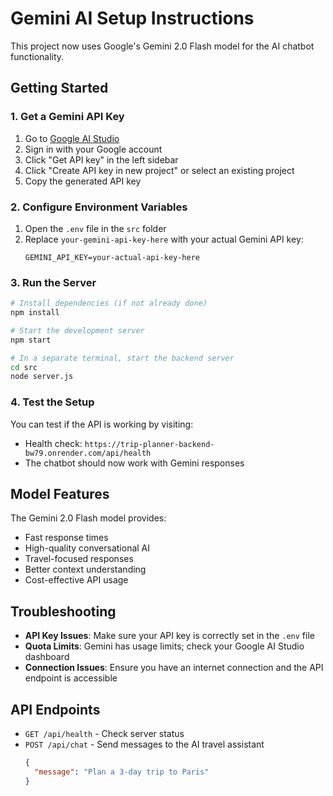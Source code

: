 # Gemini AI Setup Instructions

This project now uses Google's Gemini 2.0 Flash model for the AI chatbot functionality.

## Getting Started

### 1. Get a Gemini API Key

1. Go to [Google AI Studio](https://aistudio.google.com/)
2. Sign in with your Google account
3. Click "Get API key" in the left sidebar
4. Click "Create API key in new project" or select an existing project
5. Copy the generated API key

### 2. Configure Environment Variables

1. Open the `.env` file in the `src` folder
2. Replace `your-gemini-api-key-here` with your actual Gemini API key:
   ```
   GEMINI_API_KEY=your-actual-api-key-here
   ```

### 3. Run the Server

```bash
# Install dependencies (if not already done)
npm install

# Start the development server
npm start

# In a separate terminal, start the backend server
cd src
node server.js
```

### 4. Test the Setup


You can test if the API is working by visiting:
- Health check: `https://trip-planner-backend-bw79.onrender.com/api/health`
- The chatbot should now work with Gemini responses

## Model Features

The Gemini 2.0 Flash model provides:
- Fast response times
- High-quality conversational AI
- Travel-focused responses
- Better context understanding
- Cost-effective API usage

## Troubleshooting

- **API Key Issues**: Make sure your API key is correctly set in the `.env` file
- **Quota Limits**: Gemini has usage limits; check your Google AI Studio dashboard
- **Connection Issues**: Ensure you have an internet connection and the API endpoint is accessible

## API Endpoints

- `GET /api/health` - Check server status
- `POST /api/chat` - Send messages to the AI travel assistant
  ```json
  {
    "message": "Plan a 3-day trip to Paris"
  }
  ```
